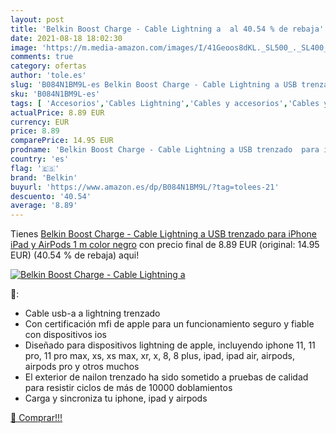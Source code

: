 ```yaml
---
layout: post
title: 'Belkin Boost Charge - Cable Lightning a  al 40.54 % de rebaja'
date: 2021-08-18 18:02:30
image: 'https://m.media-amazon.com/images/I/41Geoos8dKL._SL500_._SL400_.jpg'
comments: true
category: ofertas
author: 'tole.es'
slug: 'B084N1BM9L-es Belkin Boost Charge - Cable Lightning a USB trenzado para...'
sku: 'B084N1BM9L-es'
tags: [ 'Accesorios','Cables Lightning','Cables y accesorios','Cables y conectores','Informática','belkin','ipad','iphone', ]
actualPrice: 8.89 EUR
currency: EUR
price: 8.89
comparePrice: 14.95 EUR
prodname: 'Belkin Boost Charge - Cable Lightning a USB trenzado  para iPhone  iPad y AirPods  1 m  color negro'
country: 'es'
flag: '🇪🇸'
brand: 'Belkin'
buyurl: 'https://www.amazon.es/dp/B084N1BM9L/?tag=tolees-21'
descuento: '40.54'
average: '8.89'
---
```


Tienes [Belkin Boost Charge - Cable Lightning a USB trenzado  para iPhone  iPad y AirPods  1 m  color negro](https://www.amazon.es/dp/B084N1BM9L/?tag=tolees-21) con precio final de  8.89 EUR (original: 14.95 EUR) (40.54 %  de rebaja) aqui!

[![Belkin Boost Charge - Cable Lightning a ](https://m.media-amazon.com/images/I/41Geoos8dKL._SL500_._SL400_.jpg)](https://www.amazon.es/dp/B084N1BM9L/?tag=tolees-21)

🔎:

- Cable usb-a a lightning trenzado
- Con certificación mfi de apple para un funcionamiento seguro y fiable con dispositivos ios
- Diseñado para dispositivos lightning de apple, incluyendo iphone 11, 11 pro, 11 pro max, xs, xs max, xr, x, 8, 8 plus, ipad, ipad air, airpods, airpods pro y otros muchos
- El exterior de nailon trenzado ha sido sometido a pruebas de calidad para resistir ciclos de más de 10000 doblamientos
- Carga y sincroniza tu iphone, ipad y airpods

[🛒 Comprar!!!](https://www.amazon.es/dp/B084N1BM9L/?tag=tolees-21)
